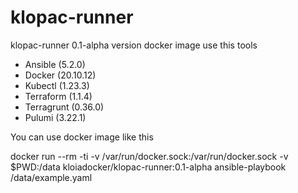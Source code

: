 # klopac-runner 

klopac-runner 0.1-alpha version docker image use this tools

- Ansible	(5.2.0)
- Docker	(20.10.12)
- Kubectl	(1.23.3)
- Terraform	(1.1.4)
- Terragrunt	(0.36.0)
- Pulumi	(3.22.1)

You can use docker image like this

docker run --rm -ti -v /var/run/docker.sock:/var/run/docker.sock -v $PWD:/data  kloiadocker/klopac-runner:0.1-alpha ansible-playbook /data/example.yaml 
